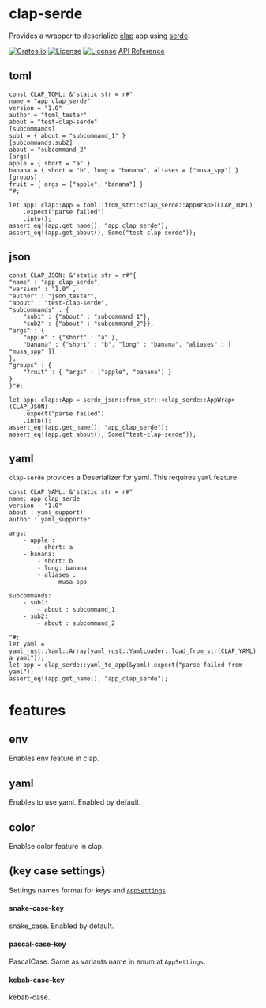 # clap-serde
Provides a wrapper to deserialize [clap](https://crates.io/crates/clap) app using [serde](https://crates.io/crates/serde).

[![Crates.io](https://img.shields.io/crates/v/clap-serde?style=flat-square)](https://crates.io/crates/clap-serde)
[![License](https://img.shields.io/badge/license-Apache%202.0-blue?style=flat-square)](https://github.com/aobatact/clap-serde/blob/main/LICENSE-APACHE)
[![License](https://img.shields.io/badge/license-MIT-blue?style=flat-square)](https://github.com/aobatact/clap-serde/blob/main/LICENSE-MIT)
[API Reference](https://docs.rs/clap-serde)

## toml

```
const CLAP_TOML: &'static str = r#"
name = "app_clap_serde"
version = "1.0"
author = "toml_tester"
about = "test-clap-serde"
[subcommands]
sub1 = { about = "subcommand_1" }
[subcommands.sub2]
about = "subcommand_2"
[args]
apple = { short = "a" }
banana = { short = "b", long = "banana", aliases = ["musa_spp"] }
[groups]
fruit = { args = ["apple", "banana"] }
"#;

let app: clap::App = toml::from_str::<clap_serde::AppWrap>(CLAP_TOML)
    .expect("parse failed")
    .into();
assert_eq!(app.get_name(), "app_clap_serde");
assert_eq!(app.get_about(), Some("test-clap-serde"));
```

## json
```
const CLAP_JSON: &'static str = r#"{
"name" : "app_clap_serde", 
"version" : "1.0" , 
"author" : "json_tester", 
"about" : "test-clap-serde", 
"subcommands" : {
    "sub1" : {"about" : "subcommand_1"},
    "sub2" : {"about" : "subcommand_2"}},
"args" : {
    "apple" : {"short" : "a" },
    "banana" : {"short" : "b", "long" : "banana", "aliases" : [ "musa_spp" ]}
},
"groups" : {
    "fruit" : { "args" : ["apple", "banana"] }
}
}"#;

let app: clap::App = serde_json::from_str::<clap_serde::AppWrap>(CLAP_JSON)
    .expect("parse failed")
    .into();
assert_eq!(app.get_name(), "app_clap_serde");
assert_eq!(app.get_about(), Some("test-clap-serde"));
```

## yaml
`clap-serde` provides a Deserializer for yaml. This requires `yaml` feature.
```
const CLAP_YAML: &'static str = r#"
name: app_clap_serde
version : "1.0"
about : yaml_support!
author : yaml_supporter

args:
    - apple : 
        - short: a
    - banana:
        - short: b
        - long: banana
        - aliases :
            - musa_spp

subcommands:
    - sub1: 
        - about : subcommand_1
    - sub2: 
        - about : subcommand_2

"#;
let yaml = yaml_rust::Yaml::Array(yaml_rust::YamlLoader::load_from_str(CLAP_YAML).expect("not a yaml"));
let app = clap_serde::yaml_to_app(&yaml).expect("parse failed from yaml");
assert_eq!(app.get_name(), "app_clap_serde");
```

# features
## env
Enables env feature in clap.
## yaml
Enables to use yaml. Enabled by default.
## color
Enablse color feature in clap.

## (key case settings)
Settings names format for keys and [`AppSettings`](`clap::AppSettings`).
#### snake-case-key
snake_case. Enabled by default.
#### pascal-case-key
PascalCase. Same as variants name in enum at `AppSettings`.
#### kebab-case-key 
kebab-case.
